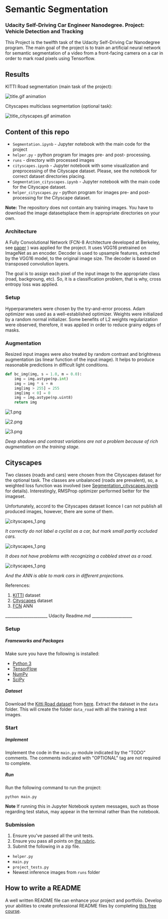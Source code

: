 # Semantic Segmentation

### Udacity Self-Driving Car Engineer Nanodegree. Project: Vehicle Detection and Tracking

This Project is the twelfth task of the Udacity Self-Driving Car Nanodegree program. The main goal of the project is to train an artificial neural network for semantic segmentation of a video from a front-facing camera on a car in order to mark road pixels using Tensorflow.

## Results

KITTI Road segmentation (main task of the project):

![title.gif animation](readme_img/title.gif)

Cityscapes multiclass segmentation (optional task):

![title_cityscapes.gif animation](readme_img/title_cityscapes.gif)

## Content of this repo

- `Segmentation.ipynb` - Jupyter notebook with the main code for the project
- `helper.py` - python program for images pre- and  post- processing.
- `runs` - directory with processed images
- `cityscapes.ipynb` - Jupyter notebook with some visualization and preprocessing of the Cityscape dataset. Please, see the notebook for correct dataset directories placing. 
- `Segmentation_cityscapes.ipynb` - Jupyter notebook with the main code for the Cityscape dataset.
- `helper_cityscapes.py` - python program for images pre- and  post- processing for the Cityscape dataset.

**Note:** The repository does not contain any training images. You have to download the image datasetsplace them in appropriate directories on your own.

### Architecture

A Fully Convolutional Network (FCN-8 Architecture developed at Berkeley, see [paper](https://people.eecs.berkeley.edu/~jonlong/long_shelhamer_fcn.pdf) ) was applied for the project. It uses VGG16 pretrained on ImageNet as an encoder.
Decoder is used to upsample features, extracted by the VGG16 model, to the original image size. The decoder is based on transposed convolution layers.

The goal is to assign each pixel of the input image to the appropriate class (road, backgroung, etc). So, it is a classification problem, that is why, cross entropy loss was applied.

### Setup

Hyperparameters were chosen by the try-and-error process. Adam optimizer was used as a well-established optimizer. Weights were initialized by a random normal initializer. Some benefits of L2 weights regularization were observed, therefore, it was applied in order to reduce grainy edges of masks.

### Augmentation

Resized input images were also treated by random contrast and brightness augmentation (as linear function of the input image). It helps to produce reasonable predictions in difficult light conditions.

```Python
def bc_img(img, s = 1.0, m = 0.0):
    img = img.astype(np.int)
    img = img * s + m
    img[img > 255] = 255
    img[img < 0] = 0
    img = img.astype(np.uint8)
    return img   
```

![1.png](readme_img/1.png)

![2.png](readme_img/2.png)

![3.png](readme_img/3.png)

_Deep shadows and contrast variations are not a problem because of rich augmentation on the training stage._

## Cityscapes

Two classes (roads and cars) were chosen from the Cityscapes dataset for the optional task. The classes are unbalanced (roads are prevalent), so, a weighted loss function was involved (see [Segmentation_cityscapes.ipynb](Segmentation_cityscapes.ipynb
) for details). Interestingly, RMSProp optimizer performed better for the imageset.

Unfortunately, accord to the Cityscapes dataset licence I can not publish all produced images, however, there are some of them.

![cityscapes_1.png](readme_img/cityscapes_1.png)

_It correctly do not label a cyclist as a car, but mark small partly occluded cars._

![cityscapes_1.png](readme_img/cityscapes_2.png)

_It does not have problems with recognizing a cobbled street as a road._

![cityscapes_1.png](readme_img/cityscapes_3.png)

_And the ANN is able to mark cars in different projections._

References:

1. [KITTI](http://www.cvlibs.net/datasets/kitti/) dataset
2. [Cityscapes](https://www.cityscapes-dataset.com/) dataset
3. [FCN](https://people.eecs.berkeley.edu/~jonlong/long_shelhamer_fcn.pdf) ANN

_____________________ Udacity Readme.md ____________________


### Setup
##### Frameworks and Packages
Make sure you have the following is installed:
 - [Python 3](https://www.python.org/)
 - [TensorFlow](https://www.tensorflow.org/)
 - [NumPy](http://www.numpy.org/)
 - [SciPy](https://www.scipy.org/)
##### Dataset
Download the [Kitti Road dataset](http://www.cvlibs.net/datasets/kitti/eval_road.php) from [here](http://www.cvlibs.net/download.php?file=data_road.zip).  Extract the dataset in the `data` folder.  This will create the folder `data_road` with all the training a test images.

### Start
##### Implement
Implement the code in the `main.py` module indicated by the "TODO" comments.
The comments indicated with "OPTIONAL" tag are not required to complete.
##### Run
Run the following command to run the project:
```
python main.py
```
**Note** If running this in Jupyter Notebook system messages, such as those regarding test status, may appear in the terminal rather than the notebook.

### Submission
1. Ensure you've passed all the unit tests.
2. Ensure you pass all points on [the rubric](https://review.udacity.com/#!/rubrics/989/view).
3. Submit the following in a zip file.
 - `helper.py`
 - `main.py`
 - `project_tests.py`
 - Newest inference images from `runs` folder
 
 ## How to write a README
A well written README file can enhance your project and portfolio.  Develop your abilities to create professional README files by completing [this free course](https://www.udacity.com/course/writing-readmes--ud777).
